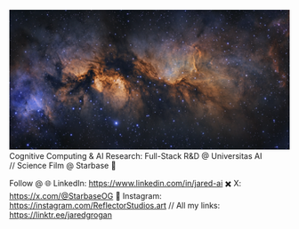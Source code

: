 ![Starbase Banner](https://raw.githubusercontent.com/jaredgrogan/jaredgrogan/main/cosmos.png)
Cognitive Computing & AI Research: Full-Stack R&D @ Universitas AI  
             // Science Film @ Starbase 🚀

Follow @
🌐 LinkedIn: https://www.linkedin.com/in/jared-ai
✖️  X: https://x.com/@StarbaseOG
📸  Instagram: https://instagram.com/ReflectorStudios.art
// All my links: https://linktr.ee/jaredgrogan
